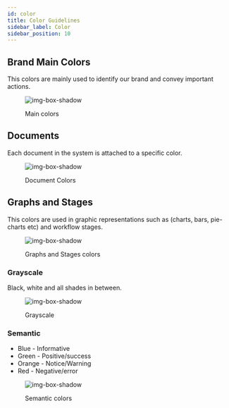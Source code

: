 ```yaml
---
id: color
title: Color Guidelines
sidebar_label: Color
sidebar_position: 10
---
```


## Brand Main Colors

This colors are mainly used to identify our brand and convey important actions.


<figure>

![img-box-shadow](/img/design/color-main.png)
<figcaption>Main colors</figcaption>
</figure>


## Documents

Each document in the system is attached to a specific color.


<figure>

![img-box-shadow](/img/design/color-documents.png)
<figcaption>Document Colors</figcaption>
</figure>

## Graphs and Stages

This colors are used in graphic representations such as (charts, bars, pie-charts etc) and workflow stages.

<figure>

![img-box-shadow](/img/design/color-stages.png)
<figcaption>Graphs and Stages colors</figcaption>
</figure>


### Grayscale

Black, white and all shades in between.

<figure>

![img-box-shadow](/img/design/color-grayscale.png)
<figcaption>Grayscale</figcaption>
</figure>

### Semantic

- Blue - Informative
- Green - Positive/success
- Orange - Notice/Warning 
- Red - Negative/error

<figure>

![img-box-shadow](/img/design/color-semantic.png)
<figcaption>Semantic colors</figcaption>
</figure>
